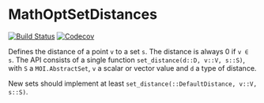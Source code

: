 # MathOptSetDistances

[![Build Status](https://travis-ci.com/matbesancon/MathOptSetDistances.jl.svg?branch=master)](https://travis-ci.com/matbesancon/MathOptSetDistances.jl)
[![Codecov](https://codecov.io/gh/matbesancon/MathOptSetDistances.jl/branch/master/graph/badge.svg)](https://codecov.io/gh/matbesancon/MathOptSetDistances.jl)

Defines the distance of a point `v` to a set `s`. The distance is always 0 if `v ∈ s`.
The API consists of a single function `set_distance(d::D, v::V, s::S)`, with `S` a `MOI.AbstractSet`,
`v` a scalar or vector value and `d` a type of distance.  

New sets should implement at least `set_distance(::DefaultDistance, v::V, s::S)`.
